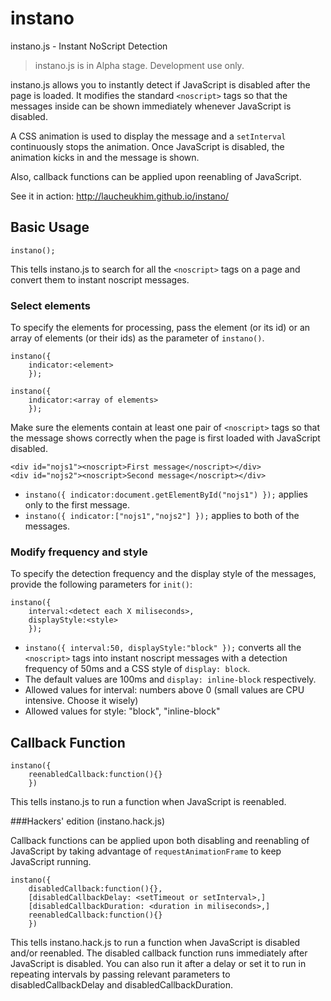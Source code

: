 instano
=======

instano.js - Instant NoScript Detection

> instano.js is in Alpha stage. Development use only.

instano.js allows you to instantly detect if JavaScript is disabled after the page is loaded. It modifies the standard `<noscript>` tags so that the messages inside can be shown immediately whenever JavaScript is disabled.

A CSS animation is used to display the message and a `setInterval` continuously stops the animation. Once JavaScript is disabled, the animation kicks in and the message is shown.

Also, callback functions can be applied upon reenabling of JavaScript.

See it in action: http://laucheukhim.github.io/instano/

## Basic Usage

    instano();
    
This tells instano.js to search for all the `<noscript>` tags on a page and convert them to instant noscript messages.

### Select elements

To specify the elements for processing, pass the element (or its id) or an array of elements (or their ids) as the parameter of `instano()`. 
    
    instano({
    	indicator:<element>
    	});

	instano({
    	indicator:<array of elements>
    	});



Make sure the elements contain at least one pair of `<noscript>` tags so that the message shows correctly when the page is first loaded with JavaScript disabled.

    <div id="nojs1"><noscript>First message</noscript></div>
    <div id="nojs2"><noscript>Second message</noscript></div>

- `instano({
    	indicator:document.getElementById("nojs1")
    });` applies only to the first message.
- `instano({
    	indicator:["nojs1","nojs2"]
    });` applies to both of the messages.

### Modify frequency and style

To specify the detection frequency and the display style of the messages, provide the following parameters for `init()`:

    instano({
		interval:<detect each X miliseconds>,
		displayStyle:<style>
    	});

- `instano({
		interval:50,
		displayStyle:"block"
    	});` converts all the `<noscript>` tags into instant noscript messages with a detection frequency of 50ms and a CSS style of `display: block`.
- The default values are 100ms and `display: inline-block` respectively.
- Allowed values for interval: numbers above 0 (small values are CPU intensive. Choose it wisely)
- Allowed values for style: "block", "inline-block"

## Callback Function 

    instano({
    	reenabledCallback:function(){}
    	})

This tells instano.js to run a function when JavaScript is reenabled.

###Hackers' edition (instano.hack.js)

Callback functions can be applied upon both disabling and reenabling of JavaScript by taking advantage of `requestAnimationFrame` to keep JavaScript running.

    instano({
        disabledCallback:function(){},
        [disabledCallbackDelay: <setTimeout or setInterval>,]
        [disabledCallbackDuration: <duration in miliseconds>,]
        reenabledCallback:function(){}
        })

This tells instano.hack.js to run a function when JavaScript is disabled and/or reenabled. The disabled callback function runs immediately after JavaScript is disabled. You can also run it after a delay or set it to run in repeating intervals by passing relevant parameters to disabledCallbackDelay and disabledCallbackDuration.
